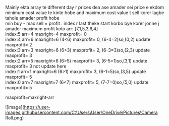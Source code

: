 ​Mainly ekta array te different day r prices dea ase amader sei price e ekdom minimum cost value te kinte hobe and maximum cost value t sell korer lagbe tahole amader profit hobe <br> min buy -  max sell = profit .
index r last theke start korbo bye korer jonne j amader maximum profit koto 
arr: [7,1,5,3,6,4] <br> 
index:5  arr=4    maxright=4                   maxprofit= 0                                                <br>
index:4  arr=6    maxright=6  (4<6)            maxprofit= 0,       (6-4=2)so,(0,2)     update maxprofit= 2 <br>
index:3  arr=3    maxright=6  (6>3)            maxprofit= 2,       (6-3=3)so,(2,3)     update maxprofit= 3 <br>
index:2  arr=5    maxright=6  (6>5)            maxprofit= 3,       (6-5=1)so,(3,1)     update maxprofit= 3 not update here  <br>
index:1  arr=1    maxright=6  (6>1)            maxprofit= 3,       (6-1=5)so,(3,5)     update maxprofit= 5 <br>
index:0  arr=7    maxright=7  (6<7)            maxprofit= 5,       (7-7=0)so,(5,0)     update maxprofit= 5 <br>

maxprofit=maxright-arr

![image](https://user-images.githubusercontent.com/C:\Users\User\OneDrive\Pictures\Camera Roll.png)
